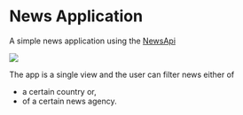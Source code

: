 # News Application
A simple news application using the [NewsApi](https://newsapi.org) 

![](https://i.imgur.com/sib5vxG.png)

The app is a single view and the user can filter news either of
* a certain country or,
* of a certain news agency.
